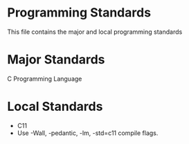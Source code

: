 # Programming Standards

This file contains the major and local programming standards

# Major Standards

C Programming Language

# Local Standards

- C11
- Use -Wall, -pedantic, -lm, -std=c11 compile flags.